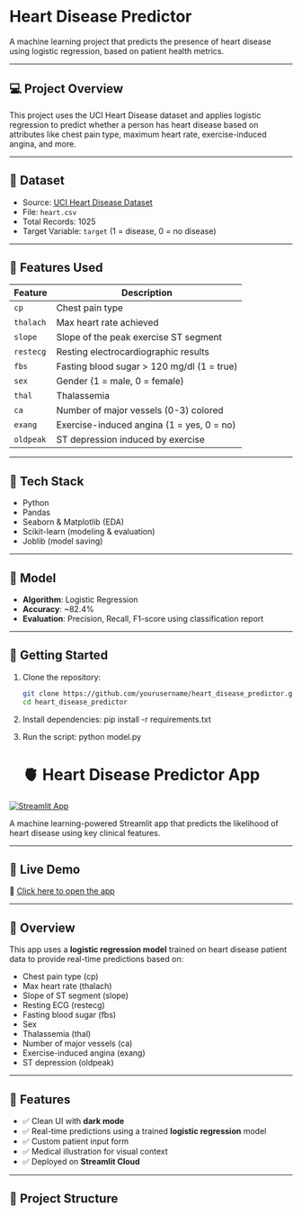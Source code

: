 # Heart Disease Predictor

A machine learning project that predicts the presence of heart disease using logistic regression, based on patient health metrics.

---

## 💻 Project Overview

This project uses the UCI Heart Disease dataset and applies logistic regression to predict whether a person has heart disease based on attributes like chest pain type, maximum heart rate, exercise-induced angina, and more.

---

## 📁 Dataset

- Source: [UCI Heart Disease Dataset](https://www.kaggle.com/datasets/johnsmith88/heart-disease-dataset)
- File: `heart.csv`
- Total Records: 1025
- Target Variable: `target` (1 = disease, 0 = no disease)

---

## 🧪 Features Used

| Feature     | Description                                  |
|-------------|----------------------------------------------|
| `cp`        | Chest pain type                              |
| `thalach`   | Max heart rate achieved                      |
| `slope`     | Slope of the peak exercise ST segment        |
| `restecg`   | Resting electrocardiographic results         |
| `fbs`       | Fasting blood sugar > 120 mg/dl (1 = true)   |
| `sex`       | Gender (1 = male, 0 = female)                |
| `thal`      | Thalassemia                                  |
| `ca`        | Number of major vessels (0-3) colored        |
| `exang`     | Exercise-induced angina (1 = yes, 0 = no)    |
| `oldpeak`   | ST depression induced by exercise            |

---

## 🔧 Tech Stack

- Python
- Pandas
- Seaborn & Matplotlib (EDA)
- Scikit-learn (modeling & evaluation)
- Joblib (model saving)

---

## 🧠 Model

- **Algorithm**: Logistic Regression
- **Accuracy**: ~82.4%
- **Evaluation**: Precision, Recall, F1-score using classification report

---

## 🚀 Getting Started

1. Clone the repository:
   ```bash
   git clone https://github.com/yourusername/heart_disease_predictor.git
   cd heart_disease_predictor

2. Install dependencies:
   pip install -r requirements.txt

3. Run the script:
   python model.py

   # 🫀 Heart Disease Predictor App

[![Streamlit App](https://img.shields.io/badge/View%20App-Streamlit-blue?logo=streamlit)](https://heart-disease-predictor-cwqsbnxzpwywvsf6bxdbjz.streamlit.app/)

A machine learning-powered Streamlit app that predicts the likelihood of heart disease using key clinical features.

---

## 🚀 Live Demo

🔗 [Click here to open the app](https://heart-disease-predictor-cwqsbnxzpwywvsf6bxdbjz.streamlit.app/)

---

## 🧠 Overview

This app uses a **logistic regression model** trained on heart disease patient data to provide real-time predictions based on:

- Chest pain type (cp)
- Max heart rate (thalach)
- Slope of ST segment (slope)
- Resting ECG (restecg)
- Fasting blood sugar (fbs)
- Sex
- Thalassemia (thal)
- Number of major vessels (ca)
- Exercise-induced angina (exang)
- ST depression (oldpeak)

---

## 🎯 Features

- ✅ Clean UI with **dark mode**
- ✅ Real-time predictions using a trained **logistic regression** model
- ✅ Custom patient input form
- ✅ Medical illustration for visual context
- ✅ Deployed on **Streamlit Cloud**

---

## 📁 Project Structure







   
